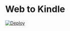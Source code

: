 # Web to Kindle

[![Deploy](https://www.herokucdn.com/deploy/button.svg)](https://herokuapp.com/deploy?template=https://github.com/kreativitat/web-to-kindle-heroku)

